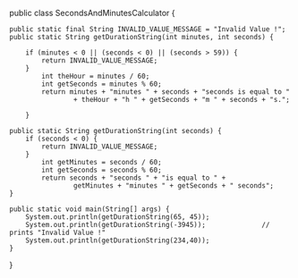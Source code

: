 public class SecondsAndMinutesCalculator {

    public static final String INVALID_VALUE_MESSAGE = "Invalid Value !";
    public static String getDurationString(int minutes, int seconds) {

        if (minutes < 0 || (seconds < 0) || (seconds > 59)) {
            return INVALID_VALUE_MESSAGE;
        }
            int theHour = minutes / 60;
            int getSeconds = minutes % 60;
            return minutes + "minutes " + seconds + "seconds is equal to "
                    + theHour + "h " + getSeconds + "m " + seconds + "s.";

        }

    public static String getDurationString(int seconds) {
        if (seconds < 0) {
            return INVALID_VALUE_MESSAGE;
        }
            int getMinutes = seconds / 60;
            int getSeconds = seconds % 60;
            return seconds + "seconds " + "is equal to " +
                    getMinutes + "minutes " + getSeconds + " seconds";
    }

    public static void main(String[] args) {
        System.out.println(getDurationString(65, 45));
        System.out.println(getDurationString(-3945));              // prints "Invalid Value !"
        System.out.println(getDurationString(234,40));
    }


}
